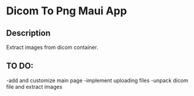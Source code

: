 # Dicom To Png Maui App
## Description

Extract images from dicom container.

## TO DO:

-add and customize main page
-implement uploading files
-unpack dicom file and extract images
